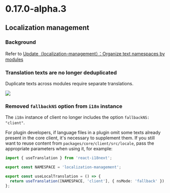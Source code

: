 # 0.17.0-alpha.3

## Localization management

### Background

Refer to <a target="_blank" href="https://blog.nocobase.com/posts/organize-text-namespaces-by-modules-in-localization-management/">Update（localization-management）：Organize text namespaces by modules</a>

### Translation texts are no longer deduplicated

Duplicate texts across modules require separate translations.

![](https://static-docs.nocobase.com/1c5fd02f1348787e1833bd3ece36c9aa.png)

### Removed `fallbackNS` option from `i18n` instance

The `i18n` instance of client no longer includes the option `fallbackNS: "client"`.

For plugin developers, if language files in a plugin omit some texts already present in the core client, it's necessary to supplement them. If you still want to reuse content from `packages/core/client/src/locale`, pass the appropriate parameters when using it, for example:

```ts
import { useTranslation } from 'react-i18next';

export const NAMESPACE = 'localization-management';

export const useLocalTranslation = () => {
  return useTranslation([NAMESPACE, 'client'], { nsMode: 'fallback' });
};
```